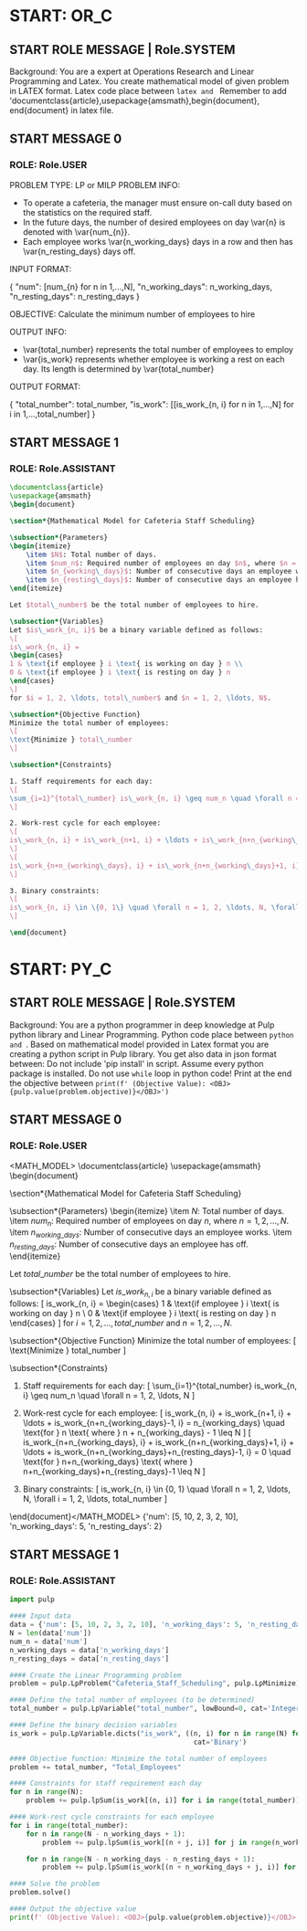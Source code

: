 # START: OR_C 
## START ROLE MESSAGE | Role.SYSTEM 
Background: You are a expert at Operations Research and Linear Programming and Latex. You create mathematical model of given problem in LATEX format. Latex code place between ```latex and ``` Remember to add 'documentclass{article},usepackage{amsmath},begin{document}, end{document} in latex file. 
## START MESSAGE 0 
### ROLE: Role.USER
<DESCRIPTION>
PROBLEM TYPE: LP or MILP
PROBLEM INFO:

- To operate a cafeteria, the manager must ensure on-call duty based on the statistics on the required staff. 
- In the future days, the number of desired employees on day \var{n} is denoted with \var{num_{n}}.
- Each employee works \var{n_working_days} days in a row and then has \var{n_resting_days} days off.

INPUT FORMAT:

{
	"num": [num_{n} for n in 1,...,N],
	"n_working_days": n_working_days,
	"n_resting_days": n_resting_days
}


OBJECTIVE: Calculate the minimum number of employees to hire

OUTPUT INFO:

- \var{total_number} represents the total number of employees to employ
- \var{is_work} represents whether employee is working a rest on each day. Its length is determined by \var{total_number}

OUTPUT FORMAT:

{
	"total_number": total_number,
	"is_work": [[is_work_{n, i} for n in 1,...,N] for i in 1,...,total_number]
}
</DESCRIPTION>


## START MESSAGE 1 
### ROLE: Role.ASSISTANT
```latex
\documentclass{article}
\usepackage{amsmath}
\begin{document}

\section*{Mathematical Model for Cafeteria Staff Scheduling}

\subsection*{Parameters}
\begin{itemize}
    \item $N$: Total number of days.
    \item $num_n$: Required number of employees on day $n$, where $n = 1, 2, \ldots, N$.
    \item $n_{working\_days}$: Number of consecutive days an employee works.
    \item $n_{resting\_days}$: Number of consecutive days an employee has off.
\end{itemize}

Let $total\_number$ be the total number of employees to hire.

\subsection*{Variables}
Let $is\_work_{n, i}$ be a binary variable defined as follows:
\[
is\_work_{n, i} = 
\begin{cases} 
1 & \text{if employee } i \text{ is working on day } n \\
0 & \text{if employee } i \text{ is resting on day } n 
\end{cases}
\]
for $i = 1, 2, \ldots, total\_number$ and $n = 1, 2, \ldots, N$.

\subsection*{Objective Function}
Minimize the total number of employees:
\[
\text{Minimize } total\_number
\]

\subsection*{Constraints}

1. Staff requirements for each day:
\[
\sum_{i=1}^{total\_number} is\_work_{n, i} \geq num_n \quad \forall n = 1, 2, \ldots, N
\]

2. Work-rest cycle for each employee:
\[
is\_work_{n, i} + is\_work_{n+1, i} + \ldots + is\_work_{n+n_{working\_days}-1, i} = n_{working\_days} \quad \text{for } n \text{ where } n + n_{working\_days} - 1 \leq N
\]
\[
is\_work_{n+n_{working\_days}, i} + is\_work_{n+n_{working\_days}+1, i} + \ldots + is\_work_{n+n_{working\_days}+n_{resting\_days}-1, i} = 0 \quad \text{for } n+n_{working\_days} \text{ where } n+n_{working\_days}+n_{resting\_days}-1 \leq N
\]

3. Binary constraints:
\[
is\_work_{n, i} \in \{0, 1\} \quad \forall n = 1, 2, \ldots, N, \forall i = 1, 2, \ldots, total\_number
\]

\end{document}
```

# START: PY_C 
## START ROLE MESSAGE | Role.SYSTEM 
Background: You are a python programmer in deep knowledge at Pulp python library and Linear Programming. Python code place between ```python and ```. Based on mathematical model provided in Latex format you are creating a python script in Pulp library. You get also data in json format between: <DATA></DATA> Do not include 'pip install' in script. Assume every python package is installed. Do not use `while` loop in python code! Print at the end the objective between <OBJ></OBJ> `print(f' (Objective Value): <OBJ>{pulp.value(problem.objective)}</OBJ>')` 
## START MESSAGE 0 
### ROLE: Role.USER
<MATH_MODEL>
\documentclass{article}
\usepackage{amsmath}
\begin{document}

\section*{Mathematical Model for Cafeteria Staff Scheduling}

\subsection*{Parameters}
\begin{itemize}
    \item $N$: Total number of days.
    \item $num_n$: Required number of employees on day $n$, where $n = 1, 2, \ldots, N$.
    \item $n_{working\_days}$: Number of consecutive days an employee works.
    \item $n_{resting\_days}$: Number of consecutive days an employee has off.
\end{itemize}

Let $total\_number$ be the total number of employees to hire.

\subsection*{Variables}
Let $is\_work_{n, i}$ be a binary variable defined as follows:
\[
is\_work_{n, i} = 
\begin{cases} 
1 & \text{if employee } i \text{ is working on day } n \\
0 & \text{if employee } i \text{ is resting on day } n 
\end{cases}
\]
for $i = 1, 2, \ldots, total\_number$ and $n = 1, 2, \ldots, N$.

\subsection*{Objective Function}
Minimize the total number of employees:
\[
\text{Minimize } total\_number
\]

\subsection*{Constraints}

1. Staff requirements for each day:
\[
\sum_{i=1}^{total\_number} is\_work_{n, i} \geq num_n \quad \forall n = 1, 2, \ldots, N
\]

2. Work-rest cycle for each employee:
\[
is\_work_{n, i} + is\_work_{n+1, i} + \ldots + is\_work_{n+n_{working\_days}-1, i} = n_{working\_days} \quad \text{for } n \text{ where } n + n_{working\_days} - 1 \leq N
\]
\[
is\_work_{n+n_{working\_days}, i} + is\_work_{n+n_{working\_days}+1, i} + \ldots + is\_work_{n+n_{working\_days}+n_{resting\_days}-1, i} = 0 \quad \text{for } n+n_{working\_days} \text{ where } n+n_{working\_days}+n_{resting\_days}-1 \leq N
\]

3. Binary constraints:
\[
is\_work_{n, i} \in \{0, 1\} \quad \forall n = 1, 2, \ldots, N, \forall i = 1, 2, \ldots, total\_number
\]

\end{document}</MATH_MODEL>
<DATA>
{'num': [5, 10, 2, 3, 2, 10], 'n_working_days': 5, 'n_resting_days': 2}</DATA>


## START MESSAGE 1 
### ROLE: Role.ASSISTANT
```python
import pulp

#### Input data
data = {'num': [5, 10, 2, 3, 2, 10], 'n_working_days': 5, 'n_resting_days': 2}
N = len(data['num'])
num_n = data['num']
n_working_days = data['n_working_days']
n_resting_days = data['n_resting_days']

#### Create the Linear Programming problem
problem = pulp.LpProblem("Cafeteria_Staff_Scheduling", pulp.LpMinimize)

#### Define the total number of employees (to be determined)
total_number = pulp.LpVariable("total_number", lowBound=0, cat='Integer')

#### Define the binary decision variables
is_work = pulp.LpVariable.dicts("is_work", ((n, i) for n in range(N) for i in range(total_number)), 
                                             cat='Binary')

#### Objective function: Minimize the total number of employees
problem += total_number, "Total_Employees"

#### Constraints for staff requirement each day
for n in range(N):
    problem += pulp.lpSum(is_work[(n, i)] for i in range(total_number)) >= num_n[n], f"Staff_requirement_day_{n}"

#### Work-rest cycle constraints for each employee
for i in range(total_number):
    for n in range(N - n_working_days + 1):
        problem += pulp.lpSum(is_work[(n + j, i)] for j in range(n_working_days)) == n_working_days, f"Work_cycle_{n}_{i}"

    for n in range(N - n_working_days - n_resting_days + 1):
        problem += pulp.lpSum(is_work[(n + n_working_days + j, i)] for j in range(n_resting_days)) == 0, f"Rest_cycle_{n}_{i}"

#### Solve the problem
problem.solve()

#### Output the objective value
print(f' (Objective Value): <OBJ>{pulp.value(problem.objective)}</OBJ>')
```

